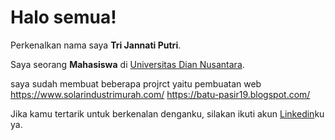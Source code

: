 # Halo semua! 

Perkenalkan nama saya **Tri Jannati Putri**.

Saya seorang **Mahasiswa** di [Universitas Dian Nusantara](https://undira.ac.id/).

saya sudah membuat beberapa projrct yaitu pembuatan web
https://www.solarindustrimurah.com/
https://batu-pasir19.blogspot.com/


Jika kamu tertarik untuk berkenalan denganku, silakan ikuti akun [Linkedin](https://www.linkedin.com/in/tri-jannati-putri/)ku ya.

